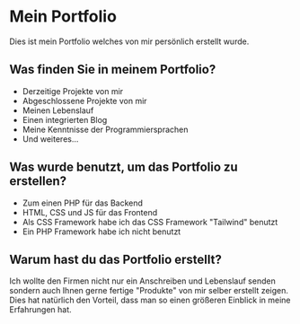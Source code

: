 # Mein Portfolio

Dies ist mein Portfolio welches von mir persönlich erstellt wurde.


## Was finden Sie in meinem Portfolio?

- Derzeitige Projekte von mir
- Abgeschlossene Projekte von mir
- Meinen Lebenslauf
- Einen integrierten Blog
- Meine Kenntnisse der Programmiersprachen
- Und weiteres...

## Was wurde benutzt, um das Portfolio zu erstellen?

- Zum einen PHP für das Backend
- HTML, CSS und JS für das Frontend
- Als CSS Framework habe ich das CSS Framework "Tailwind" benutzt
- Ein PHP Framework habe ich nicht benutzt

## Warum hast du das Portfolio erstellt?
Ich wollte den Firmen nicht nur ein Anschreiben und Lebenslauf senden sondern auch Ihnen gerne fertige "Produkte" von mir selber erstellt zeigen. Dies hat natürlich den Vorteil, dass man so einen größeren Einblick in meine Erfahrungen hat.
